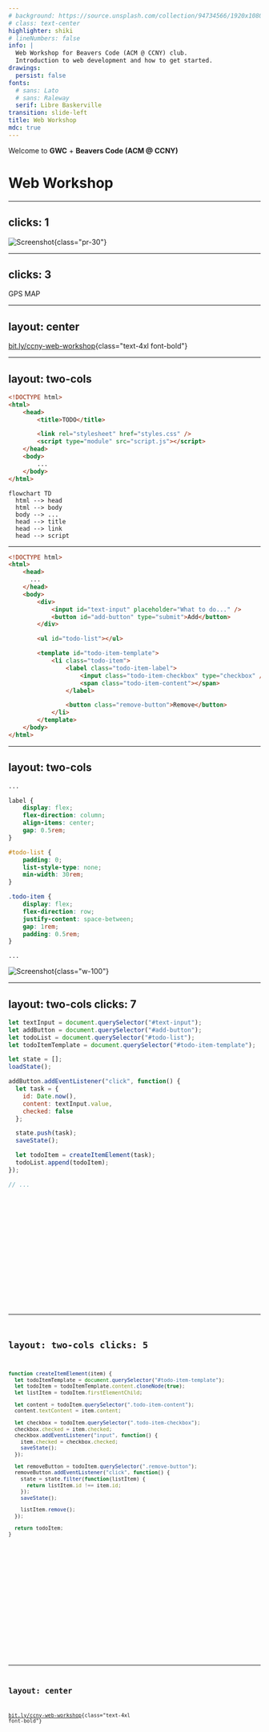 ```yaml
---
# background: https://source.unsplash.com/collection/94734566/1920x1080
# class: text-center
highlighter: shiki
# lineNumbers: false
info: |
  Web Workshop for Beavers Code (ACM @ CCNY) club.
  Introduction to web development and how to get started.
drawings:
  persist: false
fonts:
  # sans: Lato
  # sans: Raleway
  serif: Libre Baskerville
transition: slide-left
title: Web Workshop
mdc: true
---
```


Welcome to **GWC** + **Beavers Code (ACM @ CCNY)**

# Web Workshop

<!--
  My name is Lemuel, I am also a student at CCNY, and have been in the space of web development for a while now (almost half my life [help me]).

  And like most online tech spaces, everything is *always* changing, and it feels important to keep up with the latest trends and technologies.
  It's important to know what's out there and what's possible, but it's also good to stick with what you know if it works for you.
 -->


---
clicks: 1
---

<div class="flex items-center justify-between">

  ![Screenshot](/screenshot.png){class="pr-30"}

  <box v-click class="grid text-6xl grid-cols-2 border-purple bg-purple bg-opacity-20 my-20 mx-auto">
    <logos-html-5 :class="['rotate-20', { 'animate-zoom-in-left': $clicks > 0 }]" />
    <logos-css-3 :class="['rotate--15', { 'animate-zoom-in-right': $clicks > 0 }]" />
    <logos-javascript :class="['rotate--20 [grid-column:1/-1]', { 'animate-zoom-in-up': $clicks > 0 }]" />
  </box>
</div>

<!--
  We'll be making a TODO app, a website that lets you add, remove, edit, and complete tasks.

  To do this, we'll learn about HTML, CSS, and JavaScript, and how they work together to create a website.
 -->

---
clicks: 3
---

<game-icons-grab
  v-click="1"
  :class="[
    'absolute', 'top-15', 'left-15', 'text-9xl', 'text-[#9394d2]',
    { 'animate-tada': $clicks > 0, 'opacity-20': $clicks > 2 }
  ]"
/>
<arrow v-click="2" x1="375" y1="300" x2="600" y2="300" width="5" />

<div
  v-click="1"
  :class="[
    'flex', 'justify-around', 'text-6xl', 'absolute' ,'w-full' ,'top-30', 'left-0', 'transition-opacity',
    { 'opacity-20': $clicks > 2 }
  ]"
>
  <box class="grid grid-cols-2 border-purple bg-purple bg-opacity-20">
    <logos-vue class="rotate-20" />
    <logos-react class="rotate-15" />
    <logos-solidjs-icon class="rotate--20" />
    <logos-angular-icon class="rotate--15" />
  </box>

  <box v-click="2" class="grid grid-cols-2 border-purple bg-purple bg-opacity-20">
    <logos-html-5 class="rotate-20" />
    <logos-css-3 class=" rotate--15" />
    <logos-javascript class="rotate--20 [grid-column:1/-1]" />
  </box>
</div>

<div v-click="3" class="flex justify-around text-8xl absolute w-full top-60 left-0">
  <box class="flex flex-col border-blue bg-blue bg-opacity-20">
    <icon-park-gps class="rotate--20" />
    <span class="text-2xl">GPS</span>
  </box>

  <box class="flex flex-col border-blue bg-blue bg-opacity-20">
    <icon-park-map-draw class="rotate-20" />
    <span class="text-2xl">MAP</span>
  </box>
</div>

<!--
  Most of "Big Tech" and all the companies you know are using a **framework** or **library**
  to build their websites, that makes some of the complicated stuff easier to do.

  Whatever they use, it all eventually get converted into HTML, CSS, and JavaScript.

  Think of it like using a GPS instead of a traditional map, and it's a good thing because it lets you focus on more important things.

  In the same analogy, today you'll learn how the GPS works, so you can understand how to use the map better.

  Oh, but first, a poll.

  - How many of you have no experience in web development?
  - How many of you have some experience in web development?
  - Beginner, Intermediate, Advanced?
 -->

---
layout: center
---

[bit.ly/ccny-web-workshop](https://bit.ly/ccny-web-workshop){class="text-4xl font-bold"}

<!--
  I've set up a template to use that has basic the functions for adding, removing, and completing tasks.

  I'll be explaining the how the existing code works, but I want you to style the your version of the website
  yourself, and decide with me what new features we should add later on, and how we should implement them.
 -->

---
layout: two-cols
---

```html {all|2|12|3|8|9|11|all|6|7|4|all}{lines: true}
<!DOCTYPE html>
<html>
    <head>
        <title>TODO</title>

        <link rel="stylesheet" href="styles.css" />
        <script type="module" src="script.js"></script>
    </head>
    <body>
        ...
    </body>
</html>
```

<v-click>

```mermaid
flowchart TD
  html --> head
  html --> body
  body --> ...
  head --> title
  head --> link
  head --> script
```

</v-click>

<!--
  We have less than an hour, so bare with me.

  This is part of the template `index.html` file that you should be starting with.
  Except for the `...` part, that's just me cutting out the rest.

  Tags are used to structure content, they have a start and end tag, and can have attributes.
  You can see the start and end tags for the `html`, `head`, and `body` tags.

  And self-closing tags, like the `link` tag, which is used to link to an outside file, in this case, our `styles.css`.
  The `script` tag specifically to load our `script.js` file, which is where we write the JavaScript, the ".js".

  And the `title` tag is used to set the title of the website, which is what you see in the tab of your browser.

  The `rel=`, `href=`, `type=`, and `src=` are attributes, and they are used to add information about the tag.

  Tags have a parent-child relationship, and in this case, the `head` tag is the parent of the `title`, `link`, and `script` tags.
  Yes, they're single parents, I know, but that's just the terminology for it. Don't ask how tags...

  Questions? Not about the last part, please.
 -->

---

```html {3-5|6-24|7,10|8|9|12|14,23|15,22|16,19|17|18|21|all|15-22}{lines: true}
<!DOCTYPE html>
<html>
    <head>
      ...
    </head>
    <body>
        <div>
            <input id="text-input" placeholder="What to do..." />
            <button id="add-button" type="submit">Add</button>
        </div>

        <ul id="todo-list"></ul>

        <template id="todo-item-template">
            <li class="todo-item">
                <label class="todo-item-label">
                    <input class="todo-item-checkbox" type="checkbox" />
                    <span class="todo-item-content"></span>
                </label>

                <button class="remove-button">Remove</button>
            </li>
        </template>
    </body>
</html>
```

<!--
  So all the stuff in the `head` tag is not **visible** on the website, but instead
  provides information about the website, like the title, and links to other files.

  The `body` tag is where all the REAL content of the website goes. So here's the rundown:

  - The `div` tag is used to group tags together, and here it's used to group the input and button.
  - The `input` tag here is used to get written text from the user.
  - The `button` tag is a button. You can click it.
  - The `ul` tag is for unordered lists, it's empty for now, but we'll use it to store our tasks.
  - The `template` tag is not visible on the website, it's used to store tags that we can make copies of later.
  - The `li` tag is for list items.
  - The `label` tag is used to create a label for `input` tag with text.
  - The `input` tag here is also used to create a checkbox, the `input` tag is used for a lot of things.
  - The `span` tag is just used to structure text. It's empty, but we'll also use it to store our tasks.
  - Another button.

  It's a lot of tags, but most of them are just for semantics which important for
  accessibility, search engines, and not getting yelled at by your coworkers.

  You can see that all tags have either an `id` or `class` attribute.
  The `id` attribute is used to identify one specific tag that is unique. No more than one tag can have the same id.
  The `class` attribute is used to categorize tags, meaning and multiple tags can have the same class.

  The only tags using classes are the tags inside the `template` tag, and that's because we'll be making copies of them later, so there
  would be multiple of them.

  `id` and `class` attributes are used for query selectors, which are used in both CSS and JavaScript to select one or more tag.
  -->

---
layout: two-cols
---

```css {15-34|15,20|22,26|28,34|15-34}{lines: true, startLine: 13}
...

label {
    display: flex;
    flex-direction: column;
    align-items: center;
    gap: 0.5rem;
}

#todo-list {
    padding: 0;
    list-style-type: none;
    min-width: 30rem;
}

.todo-item {
    display: flex;
    flex-direction: row;
    justify-content: space-between;
    gap: 1rem;
    padding: 0.5rem;
}

...
```

![Screenshot](/inspect.png){class="w-100"}

<!--
  This is some of the CSS that's in the `styles.css` file.

  Here, we have three kinds of selectors, the tag selector, the id selector, and the class selector.

  The tag selector is used to select all tags of a certain type, and here it's used to select all `label` tags.

  The id selector, starts with a `#`, and used to select the one and only one tag with the id `todo-list`.
  In this case, it's used to select the `ul` tag.

  The class selector, starts with a `.`, and is used to select all tags with the class `todo-item`.
  In this case, it's used to select all our `li` tags with the class `todo-item`.

  I won't go into detail about the properties *yet*, but you can sort of see that they're used to change the size and positioning of the tags.
  We'll revisit this once we start adding new things to the website.
 -->

---
layout: two-cols
clicks: 7
---

```js {1-4|2,9,21|2,9-21|6|1-2,6,9-14,21|1-2,6,9-17,21|1-2,6-7,9-17,21|1-2,6-7,9-20,21}{lines: true}
let textInput = document.querySelector("#text-input");
let addButton = document.querySelector("#add-button");
let todoList = document.querySelector("#todo-list");
let todoItemTemplate = document.querySelector("#todo-item-template");

let state = [];
loadState();

addButton.addEventListener("click", function() {
  let task = {
    id: Date.now(),
    content: textInput.value,
    checked: false
  };

  state.push(task);
  saveState();

  let todoItem = createItemElement(task);
  todoList.append(todoItem);
});

// ...
```

<div class="flex flex-col gap-2 items-center">
  <div v-click="3" :class="['flex', 'flex-col', 'gap-4', 'items-center', { 'opacity-50': $clicks > 6 }]">
    <pre><code
      v-html="'state = ' + (
        $clicks < 5 ? '[]' : `[{\n\tid: ${Date.now()},\n\tcontent: ...,\n\tchecked: false\n}]
      `)"
    /></pre>
  </div>

  <div :class="['flex', 'flex-col', 'gap-4', 'items-center', { 'opacity-50': $clicks > 2 && $clicks < 7 }]">
    <prompt v-click="1" :add-class="{ 'animate-heart-beat': $clicks > 0 }" />
    <task v-click="2" />
    <task v-click="7" />
  </div>
</div>

<!--
  This is some of the JavaScript that's in the `script.js` file.

  The first four lines are used to select the tags we want to interact with, and store them in variables.

  Using the `addButton` variable, we add an event listener to the button, so that when it's clicked, a function runs,
  that in the end, adds a new task to the list.

  So, to start, "state" is a list that stores all our tasks, and it's used to keep track of what tasks are added, removed, and completed.
  Each task is an object, and has an id, content, and checked property.
  The id is used to uniquely identify the task, and uses the `Date.now()` function to get the current time in milliseconds as the id.
  The content is the text of the task, it gets it from the input tag by using the `value` property of the `textInput` variable.
  The checked property is used to keep track of whether the task is completed or not, and is set to `false` by default.

  After the task is created, it's added to the `state` list, and then saved to the browser's local storage.
  So, if you refresh the page, all the tasks and their states are still there.

  In fact, the `loadState` function runs when the website starts, and it's used to load the state from the local storage.

  The `createItemElement` function turns the task object into an HTML element, and then it's added to the `todoList` tag using the `append` function.
  I'm going to be using "element" and "tag" interchangeably from now on.

 -->


---
layout: two-cols
clicks: 5
---

```js {all|27-29|31-32|34-39|41-49|51}{lines: true, startLine: 26}
function createItemElement(item) {
  let todoItemTemplate = document.querySelector("#todo-item-template");
  let todoItem = todoItemTemplate.content.cloneNode(true);
  let listItem = todoItem.firstElementChild;

  let content = todoItem.querySelector(".todo-item-content");
  content.textContent = item.content;

  let checkbox = todoItem.querySelector(".todo-item-checkbox");
  checkbox.checked = item.checked;
  checkbox.addEventListener("input", function() {
    item.checked = checkbox.checked;
    saveState();
  });

  let removeButton = todoItem.querySelector(".remove-button");
  removeButton.addEventListener("click", function() {
    state = state.filter(function(listItem) {
      return listItem.id !== item.id;
    });
    saveState();

    listItem.remove();
  });

  return todoItem;
}
```

<div class="flex flex-col gap-12 items-center">
  <pre v-if="$clicks < 5"><code
    v-html="`item = {\n\tid: ${Date.now()},\n\tcontent: ...,\n\tchecked: false\n}`"
  /></pre>

  <task class="border-dashed border-3 border-purple opacity-50" content-class="invisible" v-if="$clicks < 5" />

  <prompt v-if="$clicks > 4" />
  <task v-if="$clicks > 4" />
  <task v-if="$clicks > 4" />

  <div class="flex flex-col gap-12 items-center">
    <task
      v-click="1"
      :class="{ 'animate-zoom-in-down': $clicks > 0 }"
      :checkbox-class="{ 'animate-shake-y': $clicks > 2 }"
      :content-class="$clicks > 1 ? 'opacity-100' : 'opacity-0'"
      :remove-class="{ 'animate-tada': $clicks > 3 }"
    />
  </div>
</div>

---
layout: center
---

[bit.ly/ccny-web-workshop](https://bit.ly/ccny-web-workshop){class="text-4xl font-bold"}
